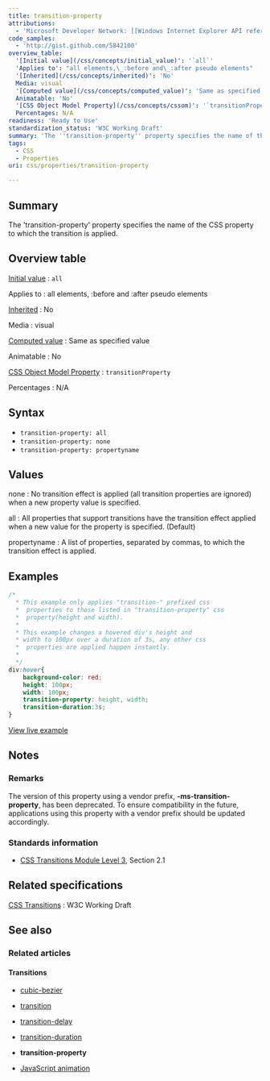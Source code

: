 ```yaml
---
title: transition-property
attributions:
  - 'Microsoft Developer Network: [[Windows Internet Explorer API reference](http://msdn.microsoft.com/en-us/library/ie/hh828809%28v=vs.85%29.aspx) Article]'
code_samples:
  - 'http://gist.github.com/5842100'
overview_table:
  '[Initial value](/css/concepts/initial_value)': '`all`'
  'Applies to': "all elements,\_:before and\_:after pseudo elements"
  '[Inherited](/css/concepts/inherited)': 'No'
  Media: visual
  '[Computed value](/css/concepts/computed_value)': 'Same as specified value'
  Animatable: 'No'
  '[CSS Object Model Property](/css/concepts/cssom)': '`transitionProperty`'
  Percentages: N/A
readiness: 'Ready to Use'
standardization_status: 'W3C Working Draft'
summary: 'The ''transition-property'' property specifies the name of the CSS property to which the transition is applied.'
tags:
  - CSS
  - Properties
uri: css/properties/transition-property

---
```

## Summary

The 'transition-property' property specifies the name of the CSS property to which the transition is applied.

## Overview table

[Initial value](/css/concepts/initial_value)
:   `all`

Applies to
:   all elements, :before and :after pseudo elements

[Inherited](/css/concepts/inherited)
:   No

Media
:   visual

[Computed value](/css/concepts/computed_value)
:   Same as specified value

Animatable
:   No

[CSS Object Model Property](/css/concepts/cssom)
:   `transitionProperty`

Percentages
:   N/A

## Syntax

-   `transition-property: all`
-   `transition-property: none`
-   `transition-property: propertyname`

## Values

none
:   No transition effect is applied (all transition properties are ignored) when a new property value is specified.

all
:   All properties that support transitions have the transition effect applied when a new value for the property is specified. (Default)

propertyname
:   A list of properties, separated by commas, to which the transition effect is applied.

## Examples

``` css
/*
  * This example only applies "transition-" prefixed css
  *  properties to those listed in "transition-property" css
  *  property(height and width).
  *
  * This example changes a hovered div's height and
  * width to 100px over a duration of 3s, any other css
  *  properties are applied happen instantly.
  *
  */
div:hover{
    background-color: red;
    height: 100px;
    width: 100px;
    transition-property: height, width;
    transition-duration:3s;
}
```

[View live example](http://code.webplatform.org/gist/5842100)

## Notes

### Remarks

The version of this property using a vendor prefix, **-ms-transition-property**, has been deprecated. To ensure compatibility in the future, applications using this property with a vendor prefix should be updated accordingly.

### Standards information

-   [CSS Transitions Module Level 3](http://www.w3.org/TR/css3-transitions/#transition-property-property), Section 2.1

## Related specifications

[CSS Transitions](http://www.w3.org/TR/2009/WD-css3-transitions-20091201/)
:   W3C Working Draft

## See also

### Related articles

#### Transitions

-   [cubic-bezier](/css/functions/cubic-bezier)

-   [transition](/css/properties/transition)

-   [transition-delay](/css/properties/transition-delay)

-   [transition-duration](/css/properties/transition-duration)

-   **transition-property**

-   [JavaScript animation](/tutorials/animation_in_javascript_2)
